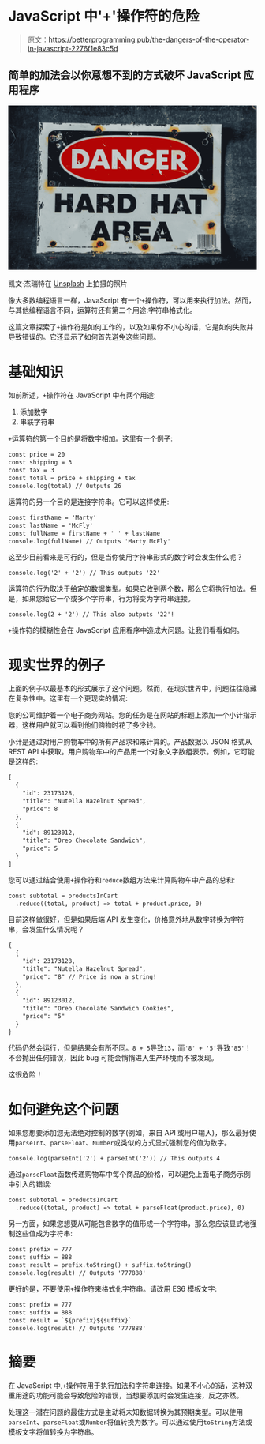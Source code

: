 # JavaScript 中'+'操作符的危险

> 原文：<https://betterprogramming.pub/the-dangers-of-the-operator-in-javascript-2276f1e83c5d>

## 简单的加法会以你意想不到的方式破坏 JavaScript 应用程序

![](img/a405ce07f9dbfb3e006d3ab4c38d7e41.png)

凯文·杰瑞特在 [Unsplash](https://unsplash.com?utm_source=medium&utm_medium=referral) 上拍摄的照片

像大多数编程语言一样，JavaScript 有一个`+`操作符，可以用来执行加法。然而，与其他编程语言不同，运算符还有第二个用途:字符串格式化。

这篇文章探索了`+`操作符是如何工作的，以及如果你不小心的话，它是如何失败并导致错误的。它还显示了如何首先避免这些问题。

# 基础知识

如前所述，`+`操作符在 JavaScript 中有两个用途:

1.  添加数字
2.  串联字符串

`+`运算符的第一个目的是将数字相加。这里有一个例子:

```
const price = 20
const shipping = 3
const tax = 3
const total = price + shipping + tax
console.log(total) // Outputs 26
```

运算符的另一个目的是连接字符串。它可以这样使用:

```
const firstName = 'Marty'
const lastName = 'McFly'
const fullName = firstName + ' ' + lastName 
console.log(fullName) // Outputs 'Marty McFly'
```

这至少目前看来是可行的，但是当你使用字符串形式的数字时会发生什么呢？

```
console.log('2' + '2') // This outputs '22'
```

运算符的行为取决于给定的数据类型。如果它收到两个数，那么它将执行加法。但是，如果您给它一个或多个字符串，行为将变为字符串连接。

```
console.log(2 + '2') // This also outputs '22'!
```

`+`操作符的模糊性会在 JavaScript 应用程序中造成大问题。让我们看看如何。

# 现实世界的例子

上面的例子以最基本的形式展示了这个问题。然而，在现实世界中，问题往往隐藏在复杂性中。这里有一个更现实的情况:

您的公司维护着一个电子商务网站。您的任务是在网站的标题上添加一个小计指示器，这样用户就可以看到他们购物时花了多少钱。

小计是通过对用户购物车中的所有产品求和来计算的。产品数据以 JSON 格式从 REST API 中获取。用户购物车中的产品用一个对象文字数组表示。例如，它可能是这样的:

```
[
  {
    "id": 23173128,
    "title": "Nutella Hazelnut Spread",
    "price": 8
  },
  {
    "id": 89123012,
    "title": "Oreo Chocolate Sandwich",
    "price": 5
  }
]
```

您可以通过结合使用`+`操作符和`reduce`数组方法来计算购物车中产品的总和:

```
const subtotal = productsInCart
  .reduce((total, product) => total + product.price, 0)
```

目前这样做很好，但是如果后端 API 发生变化，价格意外地从数字转换为字符串，会发生什么情况呢？

```
{
  {
    "id": 23173128,
    "title": "Nutella Hazelnut Spread",
    "price": "8" // Price is now a string!
  },
  {
    "id": 89123012,
    "title": "Oreo Chocolate Sandwich Cookies",
    "price": "5"
  }
}
```

代码仍然会运行，但是结果会有所不同。`8 + 5`导致`13`，而`'8' + '5'`导致`'85'`！不会抛出任何错误，因此 bug 可能会悄悄进入生产环境而不被发现。

这很危险！

# 如何避免这个问题

如果您想要添加您无法绝对控制的数字(例如，来自 API 或用户输入)，那么最好使用`parseInt`、`parseFloat`、`Number`或类似的方式显式强制您的值为数字。

```
console.log(parseInt('2') + parseInt('2')) // This outputs 4
```

通过`parseFloat`函数传递购物车中每个商品的价格，可以避免上面电子商务示例中引入的错误:

```
const subtotal = productsInCart
  .reduce((total, product) => total + parseFloat(product.price), 0)
```

另一方面，如果您想要从可能包含数字的值形成一个字符串，那么您应该显式地强制这些值成为字符串:

```
const prefix = 777
const suffix = 888
const result = prefix.toString() + suffix.toString()
console.log(result) // Outputs '777888'
```

更好的是，不要使用`+`操作符来格式化字符串。请改用 ES6 模板文字:

```
const prefix = 777
const suffix = 888
const result = `${prefix}${suffix}`
console.log(result) // Outputs '777888'
```

# 摘要

在 JavaScript 中,`+`操作符用于执行加法和字符串连接。如果不小心的话，这种双重用途的功能可能会导致危险的错误，当想要添加时会发生连接，反之亦然。

处理这一潜在问题的最佳方式是主动将未知数据转换为其预期类型。可以使用`parseInt`、`parseFloat`或`Number`将值转换为数字。可以通过使用`toString`方法或模板文字将值转换为字符串。